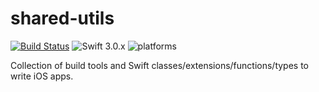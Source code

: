 # shared-utils 

[![Build Status](https://travis-ci.org/TwoRingSoft/shared-utils.svg?branch=master)](https://travis-ci.org/TwoRingSoft/shared-utils.svg?branch=master)
![Swift 3.0.x](https://img.shields.io/badge/Swift-3.0.x-orange.svg)
![platforms](https://img.shields.io/badge/platforms-iOS%20%7C%20OS%20X%20%7C%20watchOS%20%7C%20tvOS%20-lightgrey.svg)

Collection of build tools and Swift classes/extensions/functions/types to write iOS apps.


